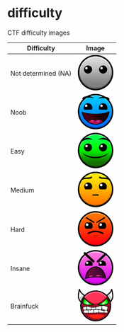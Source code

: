 # difficulty
CTF difficulty images

|Difficulty|Image|
|----------|-----|
|Not determined (NA)|![NA](https://github.com/TheRealH0u/difficulty/blob/main/NA.png?raw=true)|
|Noob|![Noob](https://github.com/TheRealH0u/difficulty/blob/main/noob.png?raw=true)|
|Easy|![Easy](https://github.com/TheRealH0u/difficulty/blob/main/easy.png?raw=true)|
|Medium|![Medium](https://github.com/TheRealH0u/difficulty/blob/main/medium.png?raw=true)|
|Hard|![Hard](https://github.com/TheRealH0u/difficulty/blob/main/hard.png?raw=true)|
|Insane|![Insane](https://github.com/TheRealH0u/difficulty/blob/main/insane.png?raw=true)|
|Brainfuck|![Brainfuck](https://github.com/TheRealH0u/difficulty/blob/main/brainfuck.png?raw=true)|

